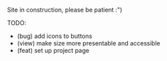 Site in construction, please be patient :"\)

TODO:
- (bug) add icons to buttons
- (view) make size more presentable and accessible
- (feat) set up project page
